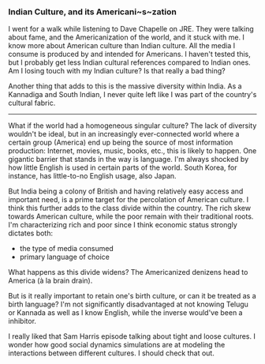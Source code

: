 ### Indian Culture, and its Americani~s~zation

I went for a walk while listening to Dave Chapelle on JRE. They were talking
about fame, and the Americanization of the world, and it stuck with me. I know
more about American culture than Indian culture. All the media I consume is
produced by and intended for Americans. I haven't tested this, but I probably
get less Indian cultural references compared to Indian ones. Am I losing touch
with my Indian culture? Is that really a bad thing?

Another thing that adds to this is the massive diversity within India. As a Kannadiga
and South Indian, I never quite left like I was part of the country's cultural fabric.

---

What if the world had a homogeneous singular culture? The lack of diversity
wouldn't be ideal, but in an increasingly ever-connected world where a certain
group (America) end up being the source of most information production: Internet,
movies, music, books, etc., this is likely to happen. One gigantic barrier that
stands in the way is language. I'm always shocked by how little English is used in
certain parts of the world. South Korea, for instance, has little-to-no English usage,
also Japan.

But India being a colony of British and having relatively easy access and important
need, is a prime target for the percolation of American culture. I think this
further adds to the class divide within the country. The rich skew towards American culture,
while the poor remain with their traditional roots. I'm characterizing rich and poor since
I think economic status strongly dictates both:
- the type of media consumed
- primary language of choice 

What happens as this divide widens? The Americanized denizens head to America (à la brain drain).

But is it really important to retain one's birth culture, or can it be treated as a birth
language? I'm not significantly disadvantaged at not knowing Telugu or Kannada as well as I
know English, while the inverse would've been a inhibitor.

I really liked that Sam Harris episode talking about tight and loose cultures. I wonder how
good social dynamics simulations are at modeling the interactions between different cultures.
I should check that out.
